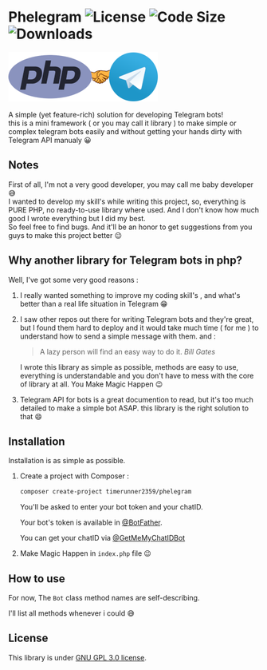 # Phelegram ![License](https://img.shields.io/github/license/ehsanghorbani190/Phelegram?style=for-the-badge) ![Code Size](https://img.shields.io/github/languages/code-size/ehsanghorbani190/Phelegram?style=for-the-badge) ![Downloads](https://img.shields.io/packagist/dt/timerunner2359/phelegram?style=for-the-badge)

![Logo](Logo.png)

A simple (yet feature-rich) solution for developing Telegram bots!</br>
this is a mini framework ( or you may call it library ) to make simple or complex telegram bots easily and without getting your hands dirty with Telegram API manualy 😀</br>

## Notes

First of all, I'm not a very good developer, you may call me baby developer 😅 </br>
I wanted to develop my skill's while writing this project, so, everything is PURE PHP, no ready-to-use library where used. And I don't know how much good I wrote everything but I did my best.</br>
So feel free to find bugs. And it'll be an honor to get suggestions from you guys to make this project better 😉</br>

## Why another library for Telegram bots in php?

Well, I've got some very good reasons :

1. I really wanted something to improve my coding skill's , and what's better than a real life situation in Telegram 😁

2. I saw other repos out there for writing Telegram bots and they're great, but I found them hard to deploy and it would take much time ( for me ) to understand how to send a simple message with them. and :
    > A lazy person will find an easy way to do it. *Bill Gates*

    I wrote this library as simple as possible, methods are easy to use, everything is understandable and you don't have to mess with the core of library at all. You Make Magic Happen 😉

3. Telegram API for bots is a great documention to read, but it's too much detailed to make a simple bot ASAP. this library is the right solution to that 😄</li>

## Installation

Installation is as simple as possible.

1. Create a project with Composer :

    ```bash
    composer create-project timerunner2359/phelegram
    ```

    You'll be asked to enter your bot token and your chatID.

    Your bot's token is available in [@BotFather](https://t.me/botfather).

    You can get your chatID via [@GetMeMyChatIDBot](https://t.me/GetMeMyChatIDBot)

2. Make Magic Happen in ``index.php`` file 😉

## How to use

For now, The
``Bot`` class method names are self-describing.

I'll list all methods whenever i could 😅

## License

This library is under [GNU GPL 3.0 license](https://github.com/ehsanghorbani190/Phelegram/blob/master/COPYING).
